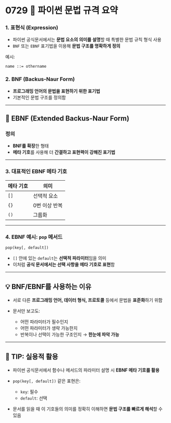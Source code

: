 
# 0729 📘 파이썬 문법 규격 요약

### 1. 표현식 (Expression)

* 파이썬 공식문서에서는 **문법 요소의 의미를 설명**할 때 특별한 문법 규칙 형식 사용
* `BNF` 또는 `EBNF` 표기법을 이용해 **문법 구조를 명확하게 정의**

예시:

```
name ::= othername
```

### 2. BNF (Backus-Naur Form)

* **프로그래밍 언어의 문법을 표현하기 위한 표기법**
* 기본적인 문법 구조를 정의함

---

## 📗 EBNF (Extended Backus-Naur Form)

### 정의

* **BNF를 확장**한 형태
* **메타 기호**를 사용해 더 **간결하고 표현력이 강해진 표기법**

---

### 3. 대표적인 EBNF 메타 기호

| 메타 기호 | 의미       |
| ----- | -------- |
| `[]`  | 선택적 요소   |
| `{}`  | 0번 이상 반복 |
| `()`  | 그룹화      |

---

### 4. EBNF 예시: `pop` 메서드

```python
pop(key[, default])
```

* `[]` 안에 있는 `default`는 **선택적 파라미터**임을 의미
* 이처럼 **공식 문서에서는 선택 사항을 메타 기호로 표현**함

---

## 💡 BNF/EBNF를 사용하는 이유

* 서로 다른 **프로그래밍 언어, 데이터 형식, 프로토콜** 등에서 문법을 **표준화**하기 위함
* 문서만 보고도:

  * 어떤 파라미터가 필수인지
  * 어떤 파라미터가 생략 가능한지
  * 반복이나 선택이 가능한 구조인지
    → **한눈에 파악 가능**

---

## 🔎 TIP: 실용적 활용

* 파이썬 공식문서에서 함수나 메서드의 파라미터 설명 시 **EBNF 메타 기호를 활용**
* `pop(key[, default])` 같은 표현은:

  * `key`: 필수
  * `default`: 선택
* 문서를 읽을 때 이 기호들의 의미를 정확히 이해하면 **문법 구조를 빠르게 해석**할 수 있음
